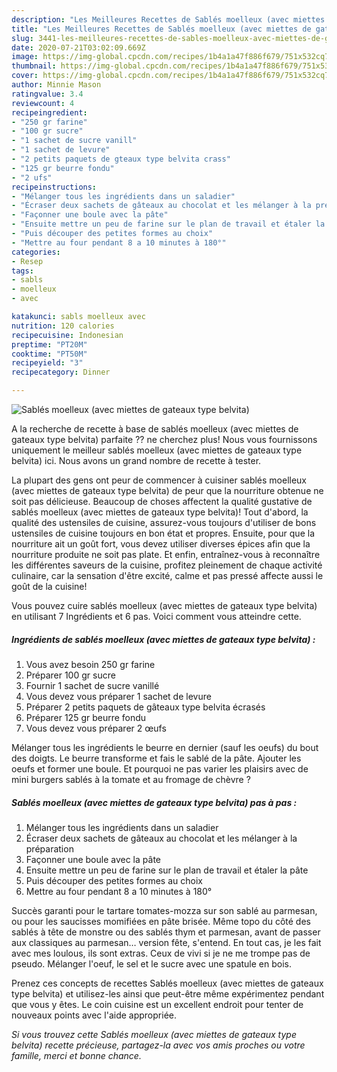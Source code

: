 ```yaml
---
description: "Les Meilleures Recettes de Sablés moelleux (avec miettes de gateaux type belvita)"
title: "Les Meilleures Recettes de Sablés moelleux (avec miettes de gateaux type belvita)"
slug: 3441-les-meilleures-recettes-de-sables-moelleux-avec-miettes-de-gateaux-type-belvita
date: 2020-07-21T03:02:09.669Z
image: https://img-global.cpcdn.com/recipes/1b4a1a47f886f679/751x532cq70/sables-moelleux-avec-miettes-de-gateaux-type-belvita-photo-principale-de-la-recette.jpg
thumbnail: https://img-global.cpcdn.com/recipes/1b4a1a47f886f679/751x532cq70/sables-moelleux-avec-miettes-de-gateaux-type-belvita-photo-principale-de-la-recette.jpg
cover: https://img-global.cpcdn.com/recipes/1b4a1a47f886f679/751x532cq70/sables-moelleux-avec-miettes-de-gateaux-type-belvita-photo-principale-de-la-recette.jpg
author: Minnie Mason
ratingvalue: 3.4
reviewcount: 4
recipeingredient:
- "250 gr farine"
- "100 gr sucre"
- "1 sachet de sucre vanill"
- "1 sachet de levure"
- "2 petits paquets de gteaux type belvita crass"
- "125 gr beurre fondu"
- "2 ufs"
recipeinstructions:
- "Mélanger tous les ingrédients dans un saladier"
- "Écraser deux sachets de gâteaux au chocolat et les mélanger à la préparation"
- "Façonner une boule avec la pâte"
- "Ensuite mettre un peu de farine sur le plan de travail et étaler la pâte"
- "Puis découper des petites formes au choix"
- "Mettre au four pendant 8 a 10 minutes à 180°"
categories:
- Resep
tags:
- sabls
- moelleux
- avec

katakunci: sabls moelleux avec 
nutrition: 120 calories
recipecuisine: Indonesian
preptime: "PT20M"
cooktime: "PT50M"
recipeyield: "3"
recipecategory: Dinner

---
```



![Sablés moelleux (avec miettes de gateaux type belvita)](https://img-global.cpcdn.com/recipes/1b4a1a47f886f679/751x532cq70/sables-moelleux-avec-miettes-de-gateaux-type-belvita-photo-principale-de-la-recette.jpg)

A la recherche de recette à base de sablés moelleux (avec miettes de gateaux type belvita) parfaite ?? ne cherchez plus! Nous vous fournissons uniquement le meilleur sablés moelleux (avec miettes de gateaux type belvita) ici. Nous avons un grand nombre de recette à tester.

La plupart des gens ont peur de commencer à cuisiner sablés moelleux (avec miettes de gateaux type belvita) de peur que la nourriture obtenue ne soit pas délicieuse. Beaucoup de choses affectent la qualité gustative de sablés moelleux (avec miettes de gateaux type belvita)! Tout d'abord, la qualité des ustensiles de cuisine, assurez-vous toujours d'utiliser de bons ustensiles de cuisine toujours en bon état et propres. Ensuite, pour que la nourriture ait un goût fort, vous devez utiliser diverses épices afin que la nourriture produite ne soit pas plate. Et enfin, entraînez-vous à reconnaître les différentes saveurs de la cuisine, profitez pleinement de chaque activité culinaire, car la sensation d'être excité, calme et pas pressé affecte aussi le goût de la cuisine!

<!--inarticleads1-->

Vous pouvez cuire sablés moelleux (avec miettes de gateaux type belvita) en utilisant 7 Ingrédients et 6 pas. Voici comment vous atteindre cette.

##### Ingrédients de sablés moelleux (avec miettes de gateaux type belvita) :

1. Vous avez besoin 250 gr farine
1. Préparer 100 gr sucre
1. Fournir 1 sachet de sucre vanillé
1. Vous devez vous préparer 1 sachet de levure
1. Préparer 2 petits paquets de gâteaux type belvita écrasés
1. Préparer 125 gr beurre fondu
1. Vous devez vous préparer 2 œufs


Mélanger tous les ingrédients le beurre en dernier (sauf les oeufs) du bout des doigts. Le beurre transforme et fais le sablé de la pâte. Ajouter les oeufs et former une boule. Et pourquoi ne pas varier les plaisirs avec de mini burgers sablés à la tomate et au fromage de chèvre ? 

<!--inarticleads2-->

##### Sablés moelleux (avec miettes de gateaux type belvita) pas à pas :

1. Mélanger tous les ingrédients dans un saladier
1. Écraser deux sachets de gâteaux au chocolat et les mélanger à la préparation
1. Façonner une boule avec la pâte
1. Ensuite mettre un peu de farine sur le plan de travail et étaler la pâte
1. Puis découper des petites formes au choix
1. Mettre au four pendant 8 a 10 minutes à 180°


Succès garanti pour le tartare tomates-mozza sur son sablé au parmesan, ou pour les saucisses momifiées en pâte brisée. Même topo du côté des sablés à tête de monstre ou des sablés thym et parmesan, avant de passer aux classiques au parmesan… version fête, s&#39;entend. En tout cas, je les fait avec mes loulous, ils sont extras. Ceux de vivi si je ne me trompe pas de pseudo. Mélanger l&#39;oeuf, le sel et le sucre avec une spatule en bois. 

<!--inarticleads1-->

<p>
Prenez ces concepts de recettes Sablés moelleux (avec miettes de gateaux type belvita) et utilisez-les ainsi que peut-être même expérimentez pendant que vous y êtes. Le coin cuisine est un excellent endroit pour tenter de nouveaux points avec l'aide appropriée.
</p>

<p>
<i>Si vous trouvez cette Sablés moelleux (avec miettes de gateaux type belvita) recette précieuse, partagez-la avec vos amis proches ou votre famille, merci et bonne chance.</i>
</p>
